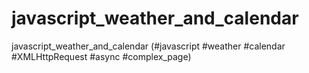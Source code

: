 # javascript_weather_and_calendar
javascript_weather_and_calendar (#javascript #weather #calendar #XMLHttpRequest #async #complex_page)

